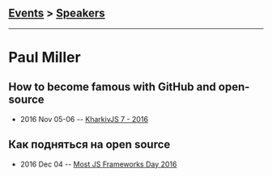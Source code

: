 ## [Events](../README.md) > [Speakers](../speakers.md)
---

# Paul Miller

## How to become famous with GitHub and open-source
- 2016 Nov 05-06 -- [KharkivJS 7 - 2016](https://www.youtube.com/watch?v=sVbNF6zp3lY)    
## Как подняться на open source
- 2016 Dec 04 -- [Most JS Frameworks Day 2016](https://frameworksdays.com/event/most-js-fwdays-2016/review/how-does-open-source-help-us)    
